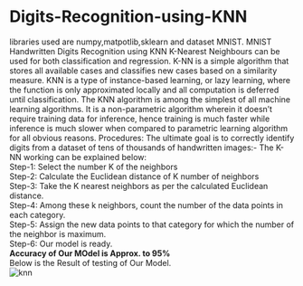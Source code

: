 # Digits-Recognition-using-KNN
libraries used are numpy,matpotlib,sklearn and dataset MNIST.
MNIST Handwritten Digits Recognition using KNN 
K-Nearest Neighbours can be used for both classification and regression. 
K-NN is a simple algorithm that stores all available cases and classifies new cases based on a similarity measure.
KNN is a type of instance-based learning, or lazy learning, where the function is only approximated locally and all computation is deferred until classification. 
The KNN algorithm is among the simplest of all machine learning algorithms.
It is a non-parametric algorithm wherein it doesn’t require training data for inference, hence training is much faster while inference is much slower when compared to parametric learning algorithm for all obvious reasons.
Procedures:
The ultimate goal is to correctly identify digits from a dataset of tens of thousands of handwritten images:-
The K-NN working can be explained below:\
Step-1: Select the number K of the neighbors\
Step-2: Calculate the Euclidean distance of K number of neighbors\
Step-3: Take the K nearest neighbors as per the calculated Euclidean distance.\
Step-4: Among these k neighbors, count the number of the data points in each category.\
Step-5: Assign the new data points to that category for which the number of the neighbor is maximum.\
Step-6: Our model is ready.\
**Accuracy of Our MOdel is Approx. to 95%**\
Below is the Result of testing of Our Model.\
![knn](https://user-images.githubusercontent.com/76509849/174347491-cda8355d-eba3-40b6-adc1-c06c5d622175.jpg)


